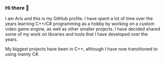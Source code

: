 ### Hi there 👋

I am Aris and this is my GitHub profile. I have spent a lot of time over the years learning C++/C# programming as a hobby by working on a custom video game engine, as well as other smaller projects. I have decided shared some of my work on libraries and tools that I have developed over the years.

My biggest projects have been in C++, although I have now transitioned to using mainly C#.



<!--
**atrapalis/atrapalis** is a ✨ _special_ ✨ repository because its `README.md` (this file) appears on your GitHub profile.

Here are some ideas to get you started:

- 🔭 I’m currently working on ...
- 🌱 I’m currently learning ...
- 👯 I’m looking to collaborate on ...
- 🤔 I’m looking for help with ...
- 💬 Ask me about ...
- 📫 How to reach me: ...
- 😄 Pronouns: ...
- ⚡ Fun fact: ...
-->
